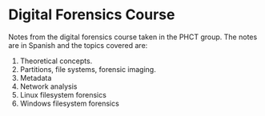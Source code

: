 # Digital Forensics Course
Notes from the digital forensics course taken in the PHCT group. The notes are in Spanish and the topics covered are: 

1. Theoretical concepts.
2. Partitions, file systems, forensic imaging.
3. Metadata
4. Network analysis
5. Linux filesystem forensics
6. Windows filesystem forensics
